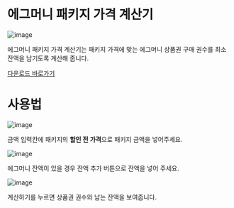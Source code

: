 # 에그머니 패키지 가격 계산기
![image](https://github.com/user-attachments/assets/10b8806f-edab-4027-89ef-390b3cc2b000)

에그머니 패키지 가격 계산기는 패키지 가격에 맞는 에그머니 상품권 구매 권수를 최소 잔액을 남기도록 계산해 줍니다.

[다운로드 바로가기](https://github.com/TUVup/eggcalcgfl2/releases/latest)

# 사용법
![image](https://github.com/user-attachments/assets/f8f14fb3-30f9-4767-8f9b-e92d47911c00)

금액 입력칸에 패키지의 <b>할인 전 가격</b>으로 패키지 금액을 넣어주세요.

![image](https://github.com/user-attachments/assets/90706eee-8307-45e1-aa9f-13f88fae5506)

에그머니 잔액이 있을 경우 잔액 추가 버튼으로 잔액을 넣어 주세요.

![image](https://github.com/user-attachments/assets/1cf343c9-90ca-431d-8f5a-7ca1a4b37af2)

계산하기를 누르면 상품권 권수와 남는 잔액을 보여줍니다.
